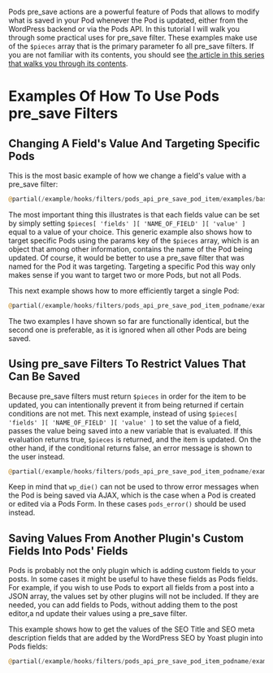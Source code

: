 <script>{
    "title": "Using Pods pre_save Filters",
    "excerpt": ""
    }
</script>

Pods pre_save actions are a powerful feature of Pods that allows to modify what is saved in your Pod whenever the Pod is updated, either from the WordPress backend or via the Pods API. In this tutorial I will walk you through some practical uses for pre_save filter. These examples make use of the `$pieces` array that is the primary parameter fo all pre_save filters. If you are not familiar with its contents, you should see [the article in this series that walks you through its contents](/tutorial/pre-post-save-hooks/the-pieces-array.md).


# Examples Of How To Use Pods pre_save Filters
## Changing A Field's Value And Targeting Specific Pods
This is the most basic example of how we change a field's value with a pre_save filter:


```php
@partial(/example/hooks/filters/pods_api_pre_save_pod_item/examples/basic-example.php)
```

The most important thing this illustrates is that each fields value can be set by simply setting `$pieces[ 'fields' ][ 'NAME_OF_FIELD' ][ 'value' ]` equal to a value of your choice. This generic example also shows how to target specific Pods using the params key of the `$pieces` array, which is an object that among other information, contains the name of the Pod being updated. Of course, it would be better to use a pre_save filter that was named for the Pod it was targeting. Targeting a specific Pod this way only makes sense if you want to target two or more Pods, but not all Pods.

This next example shows how to more efficiently target a single Pod:

```php
@partial(/example/hooks/filters/pods_api_pre_save_pod_item_podname/examples/change-field-value.php)
```

The two examples I have shown so far are functionally identical, but the second one is preferable, as it is ignored when all other Pods are being saved.

## Using pre_save Filters To Restrict Values That Can Be Saved
Because pre_save filters must return `$pieces` in order for the item to be updated, you can intentionally prevent it from being returned if certain conditions are not met. This next example, instead of using  `$pieces[ 'fields' ][ 'NAME_OF_FIELD' ][ 'value' ]` to set the value of a field, passes the value being saved into a new variable that is evaluated. If this evaluation returns true, `$pieces` is returned, and the item is updated. On the other hand, if the conditional returns false, an error message is shown to the user instead.

```php
@partial(/example/hooks/filters/pods_api_pre_save_pod_item_podname/examples/prevent-update.php)
```

Keep in mind that `wp_die()` can not be used to throw error messages when the Pod is being saved via AJAX, which is the case when a Pod is created or edited via a Pods Form. In these cases `pods_error()` should be used instead.

## Saving Values From Another Plugin's Custom Fields Into Pods' Fields
Pods is probably not the only plugin which is adding custom fields to your posts. In some cases it might be useful to have these fields as Pods fields. For example, if you wish to use Pods to export all fields from a post into a JSON array, the values set by other plugins will not be included. If they are needed, you can add fields to Pods, without adding them to the post editor,a nd update their values using a pre_save filter.

This example shows how to get the values of the SEO Title and SEO meta description fields that are added by the WordPress SEO by Yoast plugin into Pods fields:

```php
@partial(/example/hooks/filters/pods_api_pre_save_pod_item_podname/examples/values-from-other-plugins.php)
```



